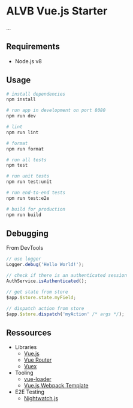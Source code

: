 # ALVB Vue.js Starter

...

## Requirements

- Node.js v8

## Usage

```sh
# install dependencies
npm install

# run app in development on port 8080
npm run dev

# lint
npm run lint

# format
npm run format

# run all tests
npm test

# run unit tests
npm run test:unit

# run end-to-end tests
npm run test:e2e

# build for production
npm run build
```

## Debugging

From DevTools

```javascript
// use logger
Logger.debug('Hello World!');

// check if there is an authenticated session
AuthService.isAuthenticated();

// get state from store
$app.$store.state.myField;

// dispatch action from store
$app.$store.dispatch('myAction' /* args */);
```

## Ressources

- Libraries
  - [Vue.js](https://vuejs.org/v2/guide/)
  - [Vue Router](https://router.vuejs.org/en/)
  - [Vuex](https://vuex.vuejs.org/en/)
- Tooling
  - [vue-loader](http://vuejs.github.io/vue-loader)
  - [Vue.js Webpack Template](http://vuejs-templates.github.io/webpack/)
- E2E Testing
  - [Nightwatch.js](http://nightwatchjs.org/)
